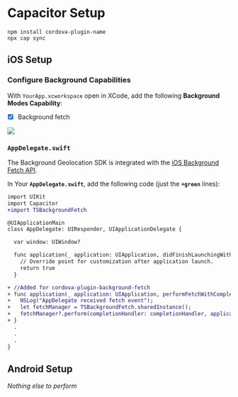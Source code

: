 # Capacitor Setup

```
npm install cordova-plugin-name
npx cap sync
```

## iOS Setup

### Configure Background Capabilities

With `YourApp.xcworkspace` open in XCode, add the following **Background Modes Capability**:

- [x] Background fetch

![](https://dl.dropbox.com/s/9f86qcx6l4v1muj/step6.png?dl=1)

### `AppDelegate.swift`

The Background Geolocation SDK is integrated with the [iOS Background Fetch API](https://developer.apple.com/documentation/uikit/core_app/managing_your_app_s_life_cycle/preparing_your_app_to_run_in_the_background/updating_your_app_with_background_app_refresh).

In Your **`AppDelegate.swift`**, add the following code (just the **`+green`** lines):

```diff
import UIKit
import Capacitor
+import TSBackgroundFetch

@UIApplicationMain
class AppDelegate: UIResponder, UIApplicationDelegate {

  var window: UIWindow?

  func application(_ application: UIApplication, didFinishLaunchingWithOptions launchOptions: [UIApplication.LaunchOptionsKey: Any]?) -> Bool {
    // Override point for customization after application launch.
    return true
  }

+ //Added for cordova-plugin-background-fetch
+ func application(_ application: UIApplication, performFetchWithCompletionHandler completionHandler:@escaping (UIBackgroundFetchResult) -> Void) {
+   NSLog("AppDelegate received fetch event");
+   let fetchManager = TSBackgroundFetch.sharedInstance();
+   fetchManager?.perform(completionHandler: completionHandler, applicationState: application.applicationState);
+ }
  .
  .
  .
}
```


## Android Setup

*Nothing else to perform*




